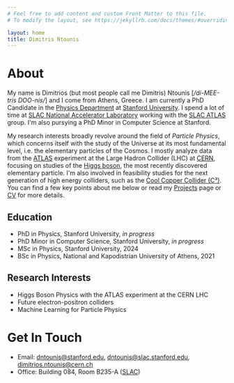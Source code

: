 ```yaml
---
# Feel free to add content and custom Front Matter to this file.
# To modify the layout, see https://jekyllrb.com/docs/themes/#overriding-theme-defaults

layout: home
title: Dimitris Ntounis
---
```




<h1 class="cardinal-red-title">About</h1>



My name is Dimitrios (but most people call me Dimitris) Ntounis [*/di-MEE-tris DOO-nis/*] and I come from Athens, Greece. I am currently a PhD Candidate in the <a href="https://physics.stanford.edu/" target="_blank">Physics Department</a> at <a href="https://www.stanford.edu/" target="_blank">Stanford University</a>. I spend a lot of time at <a href="https://www6.slac.stanford.edu/" target="_blank">SLAC National Accelerator Laboratory</a> working with the <a href="https://atlas.slac.stanford.edu/" target="_blank">SLAC ATLAS</a> group. I'm also pursying a PhD Minor in Computer Science at Stanford.


My research interests broadly revolve around the field of *Particle Physics*, which concerns itself with the study of the Universe at its most fundamental level, i.e. the elementary particles of the Cosmos. I mostly analyze data from the <a href="https://atlas.cern/" target="_blank">ATLAS</a> experiment at the Large Hadron Collider (LHC) at <a href="https://home.cern/" target="_blank">CERN</a>, focusing on studies of the <a href="https://en.wikipedia.org/wiki/Higgs_boson" target="_blank">Higgs boson</a>, the most recently discovered elementary particle. I'm also involved in feasibility studies for the next generation of high energy colliders, such as the <a href="https://web.slac.stanford.edu/c3/" target="_blank">Cool Copper Collider (C³)</a>. You can find a few key points about me below or read my [Projects](/projects) page or <a href="{{ site.cv_pdf }}" target="_blank">CV</a> for more details.


## Education
- PhD in Physics, Stanford University, *in progress*
- PhD Minor in Computer Science, Stanford University, *in progress*
- MSc in Physics, Stanford University, 2024
- BSc in Physics, National and Kapodistrian University of Athens, 2021

## Research Interests
- Higgs Boson Physics with the ATLAS experiment at the CERN LHC
- Future electron-positron colliders
- Machine Learning for Particle Physics

<h1 class="cardinal-red-title">Get In Touch</h1>

- Email: <a href="mailto:dntounis@stanford.edu">dntounis@stanford.edu</a>, <a href="mailto:dntounis@slac.stanford.edu">dntounis@slac.stanford.edu</a>, <a href="mailto:dimitrios.ntounis@cern.ch">dimitrios.ntounis@cern.ch</a>
- Office: Building 084, Room B235-A (<a href="https://vue.slac.stanford.edu/slac-visitor-map" target="_blank">SLAC</a>)


